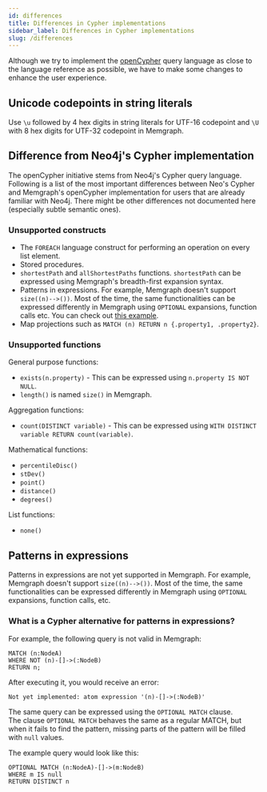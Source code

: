 ```yaml
---
id: differences
title: Differences in Cypher implementations
sidebar_label: Differences in Cypher implementations
slug: /differences
---
```


Although we try to implement the [openCypher](https://www.opencypher.org/) query
language as close to the language reference as possible, we have to make some
changes to enhance the user experience.

## Unicode codepoints in string literals

Use `\u` followed by 4 hex digits in string literals for UTF-16 codepoint and
`\U` with 8 hex digits for UTF-32 codepoint in Memgraph.

## Difference from Neo4j's Cypher implementation

The openCypher initiative stems from Neo4j's Cypher query language. Following is
a list of the most important differences between Neo's Cypher and Memgraph's
openCypher implementation for users that are already familiar with Neo4j. There
might be other differences not documented here (especially subtle semantic
ones).

### Unsupported constructs

- The `FOREACH` language construct for performing an operation on every list
  element.
- Stored procedures.
- `shortestPath` and `allShortestPaths` functions. `shortestPath` can be
  expressed using Memgraph's breadth-first expansion syntax.
- Patterns in expressions. For example, Memgraph doesn't support
  `size((n)-->())`. Most of the time, the same functionalities can be expressed
  differently in Memgraph using `OPTIONAL` expansions, function calls etc. You
  can check out [this example](#patterns-in-expressions).
- Map projections such as `MATCH (n) RETURN n {.property1, .property2}`.

### Unsupported functions

General purpose functions:

- `exists(n.property)` - This can be expressed using `n.property IS NOT NULL`.
- `length()` is named `size()` in Memgraph.

Aggregation functions:

- `count(DISTINCT variable)` - This can be expressed using `WITH DISTINCT
  variable RETURN count(variable)`.

Mathematical functions:

- `percentileDisc()`
- `stDev()`
- `point()`
- `distance()`
- `degrees()`

List functions:

- `none()`

## Patterns in expressions

Patterns in expressions are not yet supported in Memgraph. For example, Memgraph
doesn't support `size((n)-->())`. Most of the time, the same functionalities can
be expressed differently in Memgraph using `OPTIONAL` expansions, function calls, 
etc.

### What is a Cypher alternative for patterns in expressions?

For example, the following query is not valid in Memgraph:

```cypher
MATCH (n:NodeA)
WHERE NOT (n)-[]->(:NodeB)
RETURN n;
```

After executing it, you would receive an error:

```plaintext
Not yet implemented: atom expression '(n)-[]->(:NodeB)'
```

The same query can be expressed using the `OPTIONAL MATCH` clause.<br/>
The clause `OPTIONAL MATCH` behaves the same as a regular MATCH, but when it
fails to find the pattern, missing parts of the pattern will be filled with
`null` values.

The example query would look like this:

```cypher
OPTIONAL MATCH (n:NodeA)-[]->(m:NodeB)
WHERE m IS null
RETURN DISTINCT n
```

